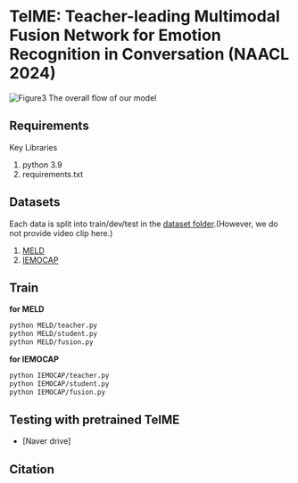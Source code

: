 # TelME: Teacher-leading Multimodal Fusion Network for Emotion Recognition in Conversation (NAACL 2024)
![Figure3](https://github.com/yuntaeyang/TelME/assets/90027932/b712a639-e2cf-4cb5-a687-34ebed15afc7)
The overall flow of our model
## Requirements

Key Libraries
1. python 3.9
2. requirements.txt

## Datasets

Each data is split into train/dev/test in the [dataset folder](https://github.com/yuntaeyang/TelME/tree/main/dataset).(However, we do not provide video clip here.)
1. [MELD](https://github.com/declare-lab/MELD/)
2. [IEMOCAP](https://sail.usc.edu/iemocap/iemocap_publication.htm)

## Train
**for MELD**
```bash
python MELD/teacher.py
python MELD/student.py
python MELD/fusion.py
```

**for IEMOCAP**
```bash
python IEMOCAP/teacher.py
python IEMOCAP/student.py
python IEMOCAP/fusion.py
```

## Testing with pretrained TelME
- [Naver drive]

## Citation

